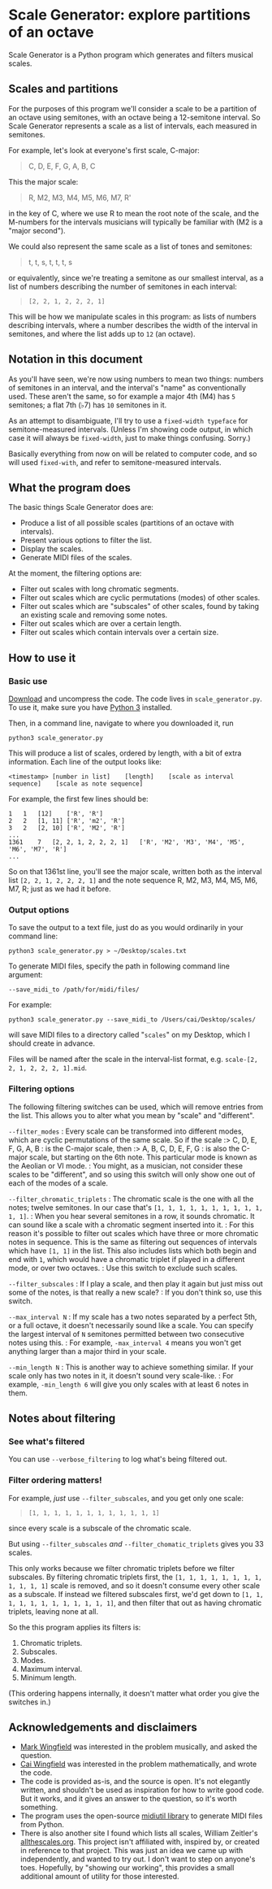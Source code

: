 # Scale Generator: explore partitions of an octave

Scale Generator is a Python program which generates and filters musical scales.

## Scales and partitions

For the purposes of this program we'll consider a scale to be a partition of an octave using semitones, with an octave being a 12-semitone interval.  So Scale Generator represents a scale as a list of intervals, each measured in semitones.

For example, let's look at everyone's first scale, C-major:

> C, D, E, F, G, A, B, C

This the major scale:

> R, M2, M3, M4, M5, M6, M7, R'

in the key of C, where we use R to mean the root note of the scale, and the M-numbers for the intervals musicians will typically be familiar with (M2 is a "major second").

We could also represent the same scale as a list of tones and semitones:

> t, t, s, t, t, t, s

or equivalently, since we're treating a semitone as our smallest interval, as a list of numbers describing the number of semitones in each interval:

> `[2, 2, 1, 2, 2, 2, 1]`

This will be how we manipulate scales in this program:  as lists of numbers describing intervals, where a number describes the width of the interval in semitones, and where the list adds up to `12` (an octave).

## Notation in this document

As you'll have seen, we're now using numbers to mean two things:  numbers of semitones in an interval, and the interval's "name" as conventionally used.  These aren't the same, so for example a major 4th (M4) has `5` semitones; a flat 7th (♭7) has `10` semitones in it.

As an attempt to disambiguate, I'll try to use a `fixed-width typeface` for semitone-measured intervals.  (Unless I'm showing code output, in which case it will always be `fixed-width`, just to make things confusing.  Sorry.)

Basically everything from now on will be related to computer code, and so will used `fixed-with`, and refer to semitone-measured intervals.

## What the program does

The basic things Scale Generator does are:

- Produce a list of all possible scales (partitions of an octave with intervals).
- Present various options to filter the list.
- Display the scales.
- Generate MIDI files of the scales.

At the moment, the filtering options are:

- Filter out scales with long chromatic segments.
- Filter out scales which are cyclic permutations (modes) of other scales.
- Filter out scales which are "subscales" of other scales, found by taking an existing scale and removing some notes.
- Filter out scales which are over a certain length.
- Filter out scales which contain intervals over a certain size.

## How to use it

### Basic use

[Download](https://github.com/caiw/scale-generator/archive/master.zip) and uncompress the code.  The code lives in `scale_generator.py`.  To use it, make sure you have [Python 3](https://www.python.org/downloads/) installed.

Then, in a command line, navigate to where you downloaded it, run

	python3 scale_generator.py
	
This will produce a list of scales, ordered by length, with a bit of extra information.  Each line of the output looks like:

	<timestamp>	[number in list]	[length]	[scale as interval sequence]	[scale as note sequence]
	
For example, the first few lines should be:

	1	1	[12]	['R', 'R']
	2	2	[1, 11]	['R', 'm2', 'R']
	3	2	[2, 10]	['R', 'M2', 'R']
	...
	1361	7	[2, 2, 1, 2, 2, 2, 1]	['R', 'M2', 'M3', 'M4', 'M5', 'M6', 'M7', 'R']
	...
	
So on that 1361st line, you'll see the major scale, written both as the interval list `[2, 2, 1, 2, 2, 2, 1]` and the note sequence R, M2, M3, M4, M5, M6, M7, R; just as we had it before.

### Output options

To save the output to a text file, just do as you would ordinarily in your command line:

	python3 scale_generator.py > ~/Desktop/scales.txt
	
To generate MIDI files, specify the path in following command line argument:

	--save_midi_to /path/for/midi/files/
	
For example:

	python3 scale_generator.py --save_midi_to /Users/cai/Desktop/scales/
	
will save MIDI files to a directory called "`scales`" on my Desktop, which I should create in advance.

Files will be named after the scale in the interval-list format, e.g. `scale-[2, 2, 1, 2, 2, 2, 1].mid`.

### Filtering options

The following filtering switches can be used, which will remove entries from the list.  This allows you to alter what you mean by "scale" and "different".

`--filter_modes`
: Every scale can be transformed into different modes, which are cyclic permutations of the same scale.  So if the scale
:>	C, D, E, F, G, A, B
: is the C-major scale, then
:>	A, B, C, D, E, F, G
: is also the C-major scale, but starting on the 6th note.  This particular mode is known as the Aeolian or VI mode.
: You might, as a musician, not consider these scales to be "different", and so using this switch will only show one out of each of the modes of a scale.

`--filter_chromatic_triplets`
: The chromatic scale is the one with all the notes; twelve semitones. In our case that's `[1, 1, 1, 1, 1, 1, 1, 1, 1, 1, 1, 1]`.
: When you hear several semitones in a row, it sounds chromatic.  It can sound like a scale with a chromatic segment inserted into it.
: For this reason it's possible to filter out scales which have three or more chromatic notes in sequence.  This is the same as filtering out sequences of intervals which have `[1, 1]` in the list.  This also includes lists which both begin and end with `1`, which would have a chromatic triplet if played in a different mode, or over two octaves.
: Use this switch to exclude such scales.

`--filter_subscales`
: If I play a scale, and then play it again but just miss out some of the notes, is that really a new scale?
: If you don't think so, use this switch.

`--max_interval N`
: If my scale has a two notes separated by a perfect 5th, or a full octave, it doesn't necessarily sound like a scale.  You can specify the largest interval of `N` semitones permitted between two consecutive notes using this.
: For example, `-max_interval 4` means you won't get anything larger than a major third in your scale.

`--min_length N`
: This is another way to achieve something similar. If your scale only has two notes in it, it doesn't sound very scale-like.
: For example, `-min_length 6` will give you only scales with at least 6 notes in them.

## Notes about filtering

### See what's filtered

You can use `--verbose_filtering` to log what's being filtered out.

### Filter ordering matters!

For example, _just_ use `--filter_subscales`, and you get only one scale:

> `[1, 1, 1, 1, 1, 1, 1, 1, 1, 1, 1, 1]`

since every scale is a subscale of the chromatic scale.

But using `--filter_subscales` _and_ `--filter_chomatic_triplets` gives you 33 scales.

This only works because we filter chromatic triplets before we filter subscales.  By filtering chromatic triplets first, the `[1, 1, 1, 1, 1, 1, 1, 1, 1, 1, 1, 1]` scale is removed, and so it doesn't consume every other scale as a subscale.  If instead we filtered subscales first, we'd get down to `[1, 1, 1, 1, 1, 1, 1, 1, 1, 1, 1, 1]`, and then filter that out as having chromatic triplets, leaving none at all.

So the this program applies its filters is:

1. Chromatic triplets.
2. Subscales.
3. Modes.
4. Maximum interval.
5. Minimum length.

(This ordering happens internally, it doesn't matter what order you give the switches in.)

## Acknowledgements and disclaimers

- [Mark Wingfield](http://markwingfield.com) was interested in the problem musically, and asked the question.
- [Cai Wingfield](http://caiwingfield.net) was interested in the problem mathematically, and wrote the code.
- The code is provided as-is, and the source is open.  It's not elegantly written, and shouldn't be used as inspiration for how to write good code.  But it works, and it gives an answer to the question, so it's worth something.
- The program uses the open-source [midiutil library](https://code.google.com/archive/p/midiutil/) to generate MIDI files from Python.
- There is also another site I found which lists all scales, William Zeitler's [allthescales.org](http://allthescales.org). This project isn't affiliated with, inspired by, or created in reference to that project.  This was just an idea we came up with independently, and wanted to try out. I don't want to step on anyone's toes. Hopefully, by "showing our working", this provides a small additional amount of utility for those interested.
